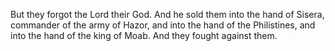 But they forgot the Lord their God. And he sold them into the hand of Sisera, commander of the army of Hazor, and into the hand of the Philistines, and into the hand of the king of Moab. And they fought against them.

